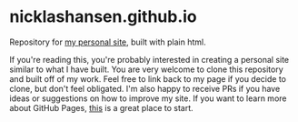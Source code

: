 # nicklashansen.github.io
Repository for [my personal site](https://nicklashansen.github.io/), built with plain html.

If you're reading this, you're probably interested in creating a personal site similar to what I have built. You are very welcome to clone this repository and built off of my work. Feel free to link back to my page if you decide to clone, but don't feel obligated. I'm also happy to receive PRs if you have ideas or suggestions on how to improve my site. If you want to learn more about GitHub Pages, [this](https://pages.github.com/) is a great place to start.
